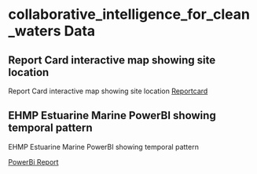 # collaborative_intelligence_for_clean_waters Data

## Report Card interactive map showing site location

Report Card interactive map showing site location
[Reportcard](https://seqcatchments.maps.arcgis.com/apps/webappviewer3d/index.html?id=f369f05cb80348a686ad2e2aca42bc62)

## EHMP Estuarine Marine PowerBI showing temporal pattern

EHMP Estuarine Marine PowerBI showing temporal pattern

[PowerBi Report](https://app.powerbi.com/view?r=eyJrIjoiMDIxNTczNGQtOGRjZi00NjRjLWIyZTctOGFhNjBkOGUzN2JmIiwidCI6IjI2YzVlZTI0LWVjYTQtNDlkNS1hZjdjLTg5MmFiNTM3Y2ZlZCJ9)
